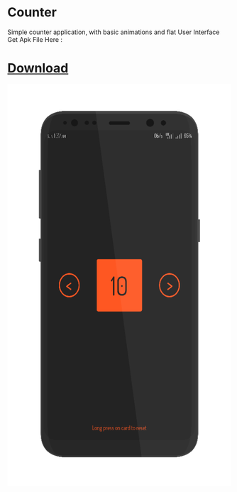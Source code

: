 # Counter
Simple counter application, with basic animations and flat User Interface<br>
Get Apk File Here :
# [Download](Counter.apk?raw=true)
![Screenshot](screenshot.png?raw=true)
